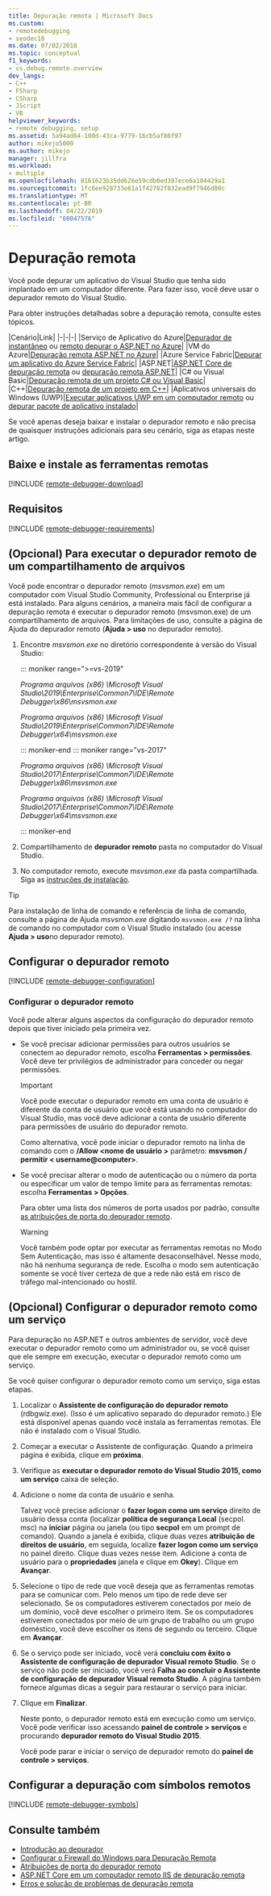 ```yaml
---
title: Depuração remota | Microsoft Docs
ms.custom:
- remotedebugging
- seodec18
ms.date: 07/02/2018
ms.topic: conceptual
f1_keywords:
- vs.debug.remote.overview
dev_langs:
- C++
- FSharp
- CSharp
- JScript
- VB
helpviewer_keywords:
- remote debugging, setup
ms.assetid: 5a94ad64-100d-43ca-9779-16cb5af86f97
author: mikejo5000
ms.author: mikejo
manager: jillfra
ms.workload:
- multiple
ms.openlocfilehash: 8161623b35dd626e59cdb0ed387ece6a104429a1
ms.sourcegitcommit: 1fc6ee928733e61a1f42782f832ead9f7946d00c
ms.translationtype: MT
ms.contentlocale: pt-BR
ms.lasthandoff: 04/22/2019
ms.locfileid: "60047576"
---
```

# <a name="remote-debugging"></a>Depuração remota
Você pode depurar um aplicativo do Visual Studio que tenha sido implantado em um computador diferente. Para fazer isso, você deve usar o depurador remoto do Visual Studio.

Para obter instruções detalhadas sobre a depuração remota, consulte estes tópicos.

|Cenário|Link|
|-|-|-|
|Serviço de Aplicativo do Azure|[Depurador de instantâneo](../debugger/debug-live-azure-applications.md) ou [remoto depurar o ASP.NET no Azure](../debugger/remote-debugging-azure.md)|
|VM do Azure|[Depuração remota ASP.NET no Azure](../debugger/remote-debugging-azure.md)|
|Azure Service Fabric|[Depurar um aplicativo do Azure Service Fabric](/azure/service-fabric/service-fabric-debugging-your-application#debug-a-remote-service-fabric-application)|
|ASP.NET|[ASP.NET Core de depuração remota](../debugger/remote-debugging-aspnet-on-a-remote-iis-computer.md) ou [depuração remota ASP.NET](../debugger/remote-debugging-aspnet-on-a-remote-iis-7-5-computer.md)|
|C# ou Visual Basic|[Depuração remota de um projeto C# ou Visual Basic](../debugger/remote-debugging-csharp.md)|
|C++|[Depuração remota de um projeto em C++](../debugger/remote-debugging-cpp.md)|
|Aplicativos universais do Windows (UWP)|[Executar aplicativos UWP em um computador remoto](../debugger/run-windows-store-apps-on-a-remote-machine.md) ou [depurar pacote de aplicativo instalado](../debugger/debug-installed-app-package.md)|

Se você apenas deseja baixar e instalar o depurador remoto e não precisa de quaisquer instruções adicionais para seu cenário, siga as etapas neste artigo.

## <a name="download-and-install-the-remote-tools"></a>Baixe e instale as ferramentas remotas

[!INCLUDE [remote-debugger-download](../debugger/includes/remote-debugger-download.md)]

## <a name="requirements_msvsmon"></a> Requisitos

[!INCLUDE [remote-debugger-requirements](../debugger/includes/remote-debugger-requirements.md)]

## <a name="fileshare_msvsmon"></a> (Opcional) Para executar o depurador remoto de um compartilhamento de arquivos

Você pode encontrar o depurador remoto (*msvsmon.exe*) em um computador com Visual Studio Community, Professional ou Enterprise já está instalado. Para alguns cenários, a maneira mais fácil de configurar a depuração remota é executar o depurador remoto (msvsmon.exe) de um compartilhamento de arquivos. Para limitações de uso, consulte a página de Ajuda do depurador remoto (**Ajuda > uso** no depurador remoto).

1. Encontre *msvsmon.exe* no diretório correspondente à versão do Visual Studio:

   ::: moniker range=">=vs-2019"

   *Programa arquivos (x86) \Microsoft Visual Studio\2019\Enterprise\Common7\IDE\Remote Debugger\x86\msvsmon.exe*

   *Programa arquivos (x86) \Microsoft Visual Studio\2019\Enterprise\Common7\IDE\Remote Debugger\x64\msvsmon.exe*

   ::: moniker-end
   ::: moniker range="vs-2017"

   *Programa arquivos (x86) \Microsoft Visual Studio\2017\Enterprise\Common7\IDE\Remote Debugger\x86\msvsmon.exe*

   *Programa arquivos (x86) \Microsoft Visual Studio\2017\Enterprise\Common7\IDE\Remote Debugger\x64\msvsmon.exe*

   ::: moniker-end

2. Compartilhamento de **depurador remoto** pasta no computador do Visual Studio.

3. No computador remoto, execute *msvsmon.exe* da pasta compartilhada. Siga as [instruções de instalação](#bkmk_setup).

> [!TIP]
> Para instalação de linha de comando e referência de linha de comando, consulte a página de Ajuda *msvsmon.exe* digitando ``msvsmon.exe /?`` na linha de comando no computador com o Visual Studio instalado (ou acesse **Ajuda > uso**no depurador remoto).

## <a name="bkmk_setup"></a> Configurar o depurador remoto

[!INCLUDE [remote-debugger-configuration](../debugger/includes/remote-debugger-configuration.md)]

### <a name="configure_msvsmon"></a> Configurar o depurador remoto
Você pode alterar alguns aspectos da configuração do depurador remoto depois que tiver iniciado pela primeira vez.

- Se você precisar adicionar permissões para outros usuários se conectem ao depurador remoto, escolha **Ferramentas > permissões**. Você deve ter privilégios de administrador para conceder ou negar permissões.

     > [!IMPORTANT]
     > Você pode executar o depurador remoto em uma conta de usuário é diferente da conta de usuário que você está usando no computador do Visual Studio, mas você deve adicionar a conta de usuário diferente para permissões de usuário do depurador remoto.

     Como alternativa, você pode iniciar o depurador remoto na linha de comando com o **/Allow \<nome de usuário >** parâmetro: **msvsmon / permitir \< username@computer>**.

- Se você precisar alterar o modo de autenticação ou o número da porta ou especificar um valor de tempo limite para as ferramentas remotas: escolha **Ferramentas > Opções**.

     Para obter uma lista dos números de porta usados por padrão, consulte [as atribuições de porta do depurador remoto](../debugger/remote-debugger-port-assignments.md).

     > [!WARNING]
     >  Você também pode optar por executar as ferramentas remotas no Modo Sem Autenticação, mas isso é altamente desaconselhável. Nesse modo, não há nenhuma segurança de rede. Escolha o modo sem autenticação somente se você tiver certeza de que a rede não está em risco de tráfego mal-intencionado ou hostil.

## <a name="bkmk_configureService"></a> (Opcional) Configurar o depurador remoto como um serviço
Para depuração no ASP.NET e outros ambientes de servidor, você deve executar o depurador remoto como um administrador ou, se você quiser que ele sempre em execução, executar o depurador remoto como um serviço.

 Se você quiser configurar o depurador remoto como um serviço, siga estas etapas.

1. Localizar o **Assistente de configuração do depurador remoto** (rdbgwiz.exe). (Isso é um aplicativo separado do depurador remoto.) Ele está disponível apenas quando você instala as ferramentas remotas. Ele não é instalado com o Visual Studio.

2. Começar a executar o Assistente de configuração. Quando a primeira página é exibida, clique em **próxima**.

3. Verifique as **executar o depurador remoto do Visual Studio 2015, como um serviço** caixa de seleção.

4. Adicione o nome da conta de usuário e senha.

    Talvez você precise adicionar o **fazer logon como um serviço** direito de usuário dessa conta (localizar **política de segurança Local** (secpol. msc) na **iniciar** página ou janela (ou tipo  **secpol** em um prompt de comando). Quando a janela é exibida, clique duas vezes **atribuição de direitos de usuário**, em seguida, localize **fazer logon como um serviço** no painel direito. Clique duas vezes nesse item. Adicione a conta de usuário para o **propriedades** janela e clique em **Okey**). Clique em **Avançar**.

5. Selecione o tipo de rede que você deseja que as ferramentas remotas para se comunicar com. Pelo menos um tipo de rede deve ser selecionado. Se os computadores estiverem conectados por meio de um domínio, você deve escolher o primeiro item. Se os computadores estiverem conectados por meio de um grupo de trabalho ou um grupo doméstico, você deve escolher os itens de segundo ou terceiro. Clique em **Avançar**.

6. Se o serviço pode ser iniciado, você verá **concluiu com êxito o Assistente de configuração de depurador Visual remoto Studio**. Se o serviço não pode ser iniciado, você verá **Falha ao concluir o Assistente de configuração de depurador Visual remoto Studio**. A página também fornece algumas dicas a seguir para restaurar o serviço para iniciar.

7. Clique em **Finalizar**.

   Neste ponto, o depurador remoto está em execução como um serviço. Você pode verificar isso acessando **painel de controle > serviços** e procurando **depurador remoto do Visual Studio 2015**.

   Você pode parar e iniciar o serviço de depurador remoto do **painel de controle > serviços**.

## <a name="set-up-debugging-with-remote-symbols"></a>Configurar a depuração com símbolos remotos

[!INCLUDE [remote-debugger-symbols](../debugger/includes/remote-debugger-symbols.md)]

## <a name="see-also"></a>Consulte também

- [Introdução ao depurador](../debugger/debugger-feature-tour.md)
- [Configurar o Firewall do Windows para Depuração Remota](../debugger/configure-the-windows-firewall-for-remote-debugging.md)
- [Atribuições de porta do depurador remoto](../debugger/remote-debugger-port-assignments.md)
- [ASP.NET Core em um computador remoto IIS de depuração remota](../debugger/remote-debugging-aspnet-on-a-remote-iis-computer.md)
- [Erros e solução de problemas de depuração remota](../debugger/remote-debugging-errors-and-troubleshooting.md)